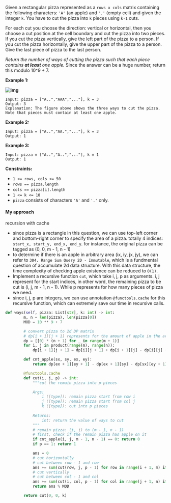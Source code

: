 Given a rectangular pizza represented as a `rows x cols` matrix containing the following characters: `'A'` (an apple) and `'.'` (empty cell) and given the integer `k`. You have to cut the pizza into `k` pieces using `k-1` cuts. 

For each cut you choose the direction: vertical or horizontal, then you choose a cut position at the cell boundary and cut the pizza into two pieces. If you cut the pizza vertically, give the left part of the pizza to a person. If you cut the pizza horizontally, give the upper part of the pizza to a person. Give the last piece of pizza to the last person.

*Return the number of ways of cutting the pizza such that each piece contains **at least** one apple.* Since the answer can be a huge number, return this modulo 10^9 + 7.

 

**Example 1:**

**![img](https://assets.leetcode.com/uploads/2020/04/23/ways_to_cut_apple_1.png)**

```
Input: pizza = ["A..","AAA","..."], k = 3
Output: 3 
Explanation: The figure above shows the three ways to cut the pizza. Note that pieces must contain at least one apple.
```

**Example 2:**

```
Input: pizza = ["A..","AA.","..."], k = 3
Output: 1
```

**Example 3:**

```
Input: pizza = ["A..","A..","..."], k = 1
Output: 1
```

 

**Constraints:**

- `1 <= rows, cols <= 50`
- `rows == pizza.length`
- `cols == pizza[i].length`
- `1 <= k <= 10`
- `pizza` consists of characters `'A'` and `'.'` only.

#### My approach

recursion with cache

- since pizza is a rectangle in this question, we can use top-left corner and bottom-right corner to specify the area of a pizza. totally 4 indices: `start_x, start_y, end_x, end_y`. for instance, the original pizza can be tagged as (0, 0, m - 1, n - 1)
- to determine if there is an apple in arbitrary area (ix, iy, jx, jy), we can refer to `304. Range Sum Query 2D - Immutable`, which is a fundmental question of accumulate 2d data structure. With this data structure, the time complexity of checking apple existence can be reduced to `O(1)`. 
- Implement a recursive function `cut`, which take i, j, p as arguments. i, j represent for the start indices, in other word, the remaining pizza to be cut is (i, j, m - 1, n - 1). While p represents for how many pieces of pizza we need.
- since i, j, p are integers, we can use annotation `@functools.cache` for this recursive function, which can extremely save our time in recursive calls.

```python
def ways(self, pizza: List[str], k: int) -> int:
        m, n = len(pizza), len(pizza[0])
        MOD = 10 ** 9 + 7

        # convert pizza to 2d DP matrix
        # dp[i + 1][j + 1] represents for the amount of apple in the area from (0, 0) to (i, j)
        dp = [[0] * (n + 1) for _ in range(m + 1)]
        for i, j in product(range(m), range(n)):
            dp[i + 1][j + 1] = dp[i][j + 1] + dp[i + 1][j] - dp[i][j] + (pizza[i][j] == 'A')

        def cnt_apple(sx, sy, ex, ey):
            return dp[ex + 1][ey + 1] - dp[ex + 1][sy] - dp[sx][ey + 1] + dp[sx][sy]

        @functools.cache
        def cut(i, j, p) -> int:
            """cut the remain pizza into p pieces

            Args:
                i ([type]): remain pizza start from row i
                j ([type]): remain pizza start from col j
                k ([type]): cut into p pieces
            
            Returns:
                int: return the value of ways to cut
            """
            # remain pizza: (i, j) to (m - 1, n - 1)
            # first, check if the remain pizza has apple on it
            if cnt_apple(i, j, m - 1, n - 1) == 0: return 0
            if p == 1: return 1

            ans = 0
            # cut horizontally
            # cut between row - 1 and row
            ans += sum(cut(row, j, p - 1) for row in range(i + 1, m) if cnt_apple(i, j, row - 1, n - 1) > 0) % MOD
            # cut vertically
            # cut between col - 1 and col
            ans += sum(cut(i, col, p - 1) for col in range(j + 1, n) if cnt_apple(i, j, m - 1, col - 1) > 0) % MOD
            return ans % MOD

        return cut(0, 0, k)
```


